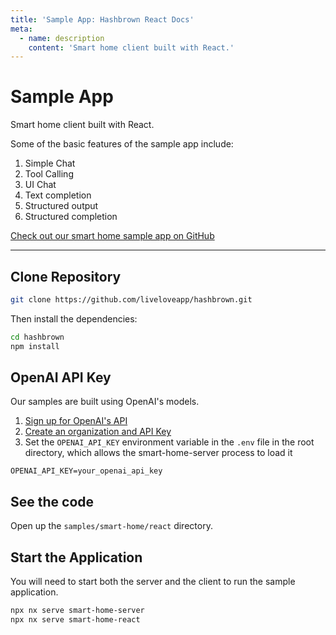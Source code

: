 ```yaml
---
title: 'Sample App: Hashbrown React Docs'
meta:
  - name: description
    content: 'Smart home client built with React.'
---
```


# Sample App

<p class="subtitle">Smart home client built with React.</p>

Some of the basic features of the sample app include:

1. Simple Chat
2. Tool Calling
3. UI Chat
4. Text completion
5. Structured output
6. Structured completion

[Check out our smart home sample app on GitHub](https://github.com/liveloveapp/hashbrown/tree/main/samples/smart-home/react)

---

## Clone Repository

<hb-code-example header="terminal">

```bash
git clone https://github.com/liveloveapp/hashbrown.git
```

</hb-code-example>

Then install the dependencies:

<hb-code-example header="terminal">

```bash
cd hashbrown
npm install
```

</hb-code-example>

## OpenAI API Key

Our samples are built using OpenAI's models.

1. [Sign up for OpenAI's API](https://openai.com/api/)
2. [Create an organization and API Key](https://platform.openai.com/settings/organization/api-keys)
3. Set the `OPENAI_API_KEY` environment variable in the `.env` file in the root directory, which allows the smart-home-server process to load it

```
OPENAI_API_KEY=your_openai_api_key
```

## See the code

Open up the `samples/smart-home/react` directory.

## Start the Application

You will need to start both the server and the client to run the sample application.

<hb-code-example header="terminal">

```bash
npx nx serve smart-home-server
npx nx serve smart-home-react
```

</hb-code-example>
